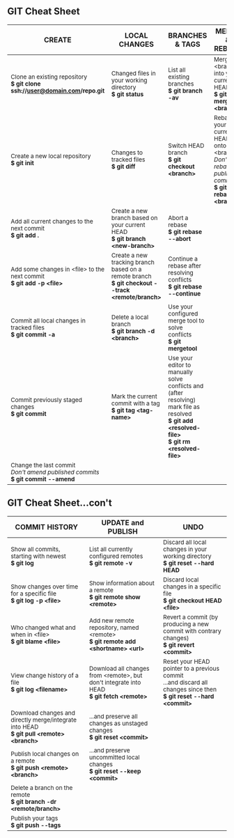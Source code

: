 ## GIT Cheat Sheet

 CREATE | LOCAL CHANGES | BRANCHES & TAGS | MERGE & REBASE
  ---   |     ---       |      ----       |      ---
  <sup>Clone an existing repository <br/> **$ git clone ssh://user@domain.com/repo.git**<sup> | <sup>Changed files in your working directory <br/> **$ git status**<sup> | <sup>List all existing branches <br/> **$ git branch -av**<sup> | <sup>Merge \<branch\> into your current HEAD <br/> **$ git merge \<branch\>**<sup>
 <sup>Create a new local repository <br/> **$ git init**<sup> | <sup>Changes to tracked files <br/> **$ git diff**<sup> | <sup>Switch HEAD branch <br/> **$ git checkout \<branch\>**<sup> | <sup>Rebase your current HEAD onto \<branch\> <br/> *Don't rebase publised commits* <br/> **$ git rebase \<branch\>**<sup> |
 | <sup>Add all current changes to the next commit <br/> **$ git add \.**<sup> | <sup>Create a new branch based on your current HEAD <br/> **$ git branch \<new\-branch\>**<sup> | <sup>Abort a rebase <br/> **$ git rebase --abort**<sup> |
 | <sup>Add some changes in \<file\> to the next commit <br/> **$ git add -p \<file\>**<sup> | <sup>Create a new tracking branch based on a remote branch <br/> **$ git checkout --track \<remote/branch\>**<sup> | <sup>Continue a rebase after resolving conflicts <br/> **$ git rebase --continue**<sup> |
 | <sup>Commit all local changes in tracked files <br/> **$ git commit -a**<sup> | <sup>Delete a local branch <br/> **$ git branch -d \<branch\>**<sup> | <sup>Use your configured merge tool to solve conflicts <br/> **$ git mergetool**<sup> |
 | <sup>Commit previously staged changes <br/> **$ git commit**<sup> | <sup>Mark the current commit with a tag <br/> **$ git tag \<tag-name\>**<sup> | <sup>Use your editor to manually solve conflicts and \(after resolving\) mark file as resolved <br/> **$ git add \<resolved-file\>** <br/> **$ git rm \<resolved-file\>**<sup> |
 | <sup>Change the last commit <br/> *Don't amend published commits* <br/> **$ git commit --amend**<sup>
	 
## GIT Cheat Sheet...con't

 COMMIT HISTORY | UPDATE and PUBLISH | UNDO
     ---        |       ---        |  ---
 <sup>Show all commits, starting with newest <br/> **$ git log**<sup> | <sup>List all currently configured remotes <br/> **$ git remote -v**<sup> | <sup>Discard all local changes in your working directory <br/> **$ git reset --hard HEAD**<sup>
 <sup>Show changes over time for a specific file <br/> **$ git log -p \<file\>**<sup> | <sup>Show information about a remote <br/> **$ git remote show \<remote\>**<sup> | <sup>Discard local changes in a specific file <br/> **$ git checkout HEAD \<file\>**<sup>
 <sup>Who changed what and when in \<file\> <br/> **$ git blame \<file\>**<sup> | <sup>Add new remote repository, named \<remote\> <br/> **$ git remote add \<shortname\> \<url\>**<sup> | <sup>Revert a commit \(by producing a new commit with contrary changes\) <br/> **$ git revert \<commit\>**<sup>
 <sup>View change history of a file <br/> **$ git log \<filename\>**<sup> | <sup>Download all changes from \<remote\>, but don't integrate into HEAD <br/> **$ git fetch \<remote\>**<sup> | <sup>Reset your HEAD pointer to a previous commit <br/>...and discard all changes since then <br/> **$ git reset --hard \<commit\>**<sup> |
 | <sup>Download changes and directly merge/integrate into HEAD <br/> **$ git pull \<remote\> \<branch\>**<sup> | <sup>...and preserve all changes as unstaged changes <br/> **$ git reset \<commit\>**<sup> |
 | <sup>Publish local changes on a remote <br/> **$ git push \<remote\> \<branch\>**<sup> | <sup>...and preserve uncommitted local changes <br/> **$ git reset --keep \<commit\>**<sup> |
 | <sup>Delete a branch on the remote <br/> **$ git branch -dr \<remote/branch\>**<sup> |  |
 | <sup>Publish your tags <br/> **$ git push --tags**<sup>
 
